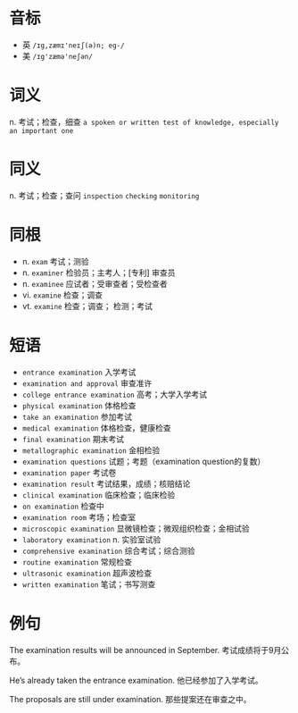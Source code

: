 # 音标

- 英 `/ɪg,zæmɪ'neɪʃ(ə)n; eg-/`
- 美 `/ɪg'zæmə'neʃən/`

# 词义

n. 考试；检查，细查
`a spoken or written test of knowledge, especially an important one`

# 同义

n. 考试；检查；查问
`inspection` `checking` `monitoring`

# 同根

- n. `exam` 考试；测验
- n. `examiner` 检验员；主考人；[专利] 审查员
- n. `examinee` 应试者；受审查者；受检查者
- vi. `examine` 检查；调查
- vt. `examine` 检查；调查； 检测；考试

# 短语

- `entrance examination` 入学考试
- `examination and approval` 审查准许
- `college entrance examination` 高考；大学入学考试
- `physical examination` 体格检查
- `take an examination` 参加考试
- `medical examination` 体格检查，健康检查
- `final examination` 期末考试
- `metallographic examination` 金相检验
- `examination questions` 试题；考题（examination question的复数）
- `examination paper` 考试卷
- `examination result` 考试结果，成绩；核赔结论
- `clinical examination` 临床检查；临床检验
- `on examination` 检查中
- `examination room` 考场；检查室
- `microscopic examination` 显微镜检查；微观组织检查；金相试验
- `laboratory examination` n. 实验室试验
- `comprehensive examination` 综合考试；综合测验
- `routine examination` 常规检查
- `ultrasonic examination` 超声波检查
- `written examination` 笔试；书写测查

# 例句

The examination results will be announced in September.
考试成绩将于9月公布。

He’s already taken the entrance examination.
他已经参加了入学考试。

The proposals are still under examination.
那些提案还在审查之中。


